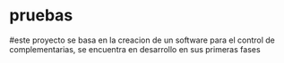 # pruebas
#este proyecto se basa en la creacion de un software para el control de complementarias, se encuentra en desarrollo en sus primeras fases 
